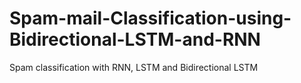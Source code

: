 # Spam-mail-Classification-using-Bidirectional-LSTM-and-RNN
Spam classification with RNN, LSTM and Bidirectional LSTM 
